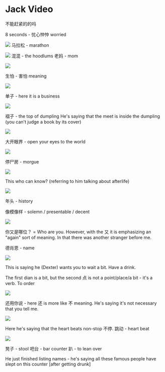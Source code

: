 # Jack Video

不能赶紧的的吗

8 seconds - 忧心忡忡 worried

![](2020-12-30-08-19-14.png)
马拉松 - marathon

![](2020-12-30-08-21-40.png)
混混 - the hoodlums
老妈 - mom

![](2020-12-30-08-22-43.png)

生怕 - 害怕 meaning

![](2020-12-30-08-26-24.png)

单子 - here it is a business

![](2020-12-30-08-28-14.png)

褶子 - the top of dumpling
He's saying that the meet is inside the dumpling (you can't judge a book by its cover)

![](2020-12-30-08-33-12.png)

大开眼界 - open your eyes to the world

![](2020-12-30-08-35-22.png)

停尸房 - morgue

![](2020-12-30-08-36-57.png)

This who can know? (referring to him talking about afterlife)

![](2020-12-30-08-37-53.png)

年头 - history

像模像样 - solemn / presentable / decent

![](2020-12-30-08-42-53.png)

你又是哪位？ = Who are you. However, with the 又 it is emphasizing an "again" sort of meaning. In that there was another stranger before me.

德肖恩 - name

![](2020-12-30-08-48-50.png)

This is saying he (Dexter) wants you to wait a bit. Have a drink.

The first dian is a bit, but the second 点 is not a point/place/a bit - it's a verb. To order

![](2020-12-30-08-53-50.png)

还用你说 - here 还 is more like 不 meaning. He's saying it's not necessary that you tell me.

![](2020-12-30-08-56-59.png)

Here he's saying that the heart beats non-stop 不停. 跳动 - heart beat

![](2020-12-30-08-58-39.png)

凳子 - stool
吧台 - bar counter
趴 - to lean over

He just finished listing names - he's saying all these famous people have slept on this counter [after getting drunk]